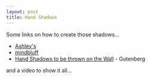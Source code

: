 ```yaml
---
layout: post
title: Hand Shadows
---
```


Some links on how to create those shadows...

- [Ashley's](http://www.kellys.com/ashley/shadow.html)
- [mindbluff](http://mindbluff.com/shadow.htm)
- [Hand Shadows to be thrown on the Wall](http://www.gutenberg.org/files/12962/12962-h/12962-h.htm) - Gutenberg

and a video to show it all...
